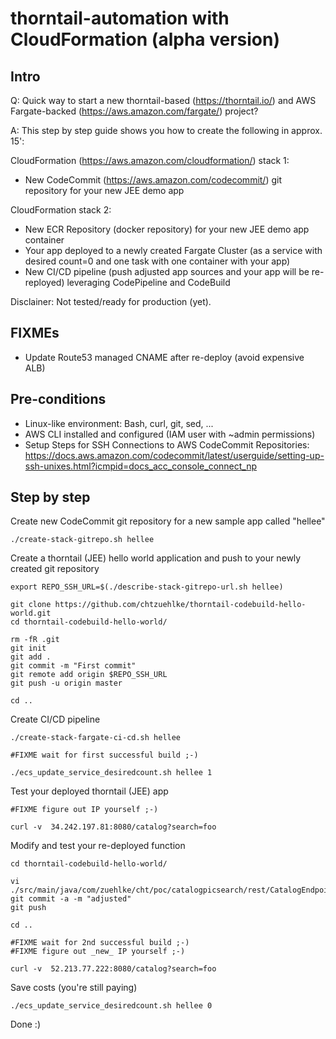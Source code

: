 # thorntail-automation with CloudFormation (alpha version)

## Intro

Q: Quick way to start a new thorntail-based (https://thorntail.io/) and AWS Fargate-backed (https://aws.amazon.com/fargate/) project?

A: This step by step guide shows you how to create the following in approx. 15':

CloudFormation (https://aws.amazon.com/cloudformation/) stack 1:
- New CodeCommit (https://aws.amazon.com/codecommit/) git repository for your new JEE demo app

CloudFormation stack 2:
- New ECR Repository (docker repository) for your new JEE demo app container
- Your app deployed to a newly created Fargate Cluster (as a service with desired count=0 and one task with one container with your app)
- New CI/CD pipeline (push adjusted app sources and your app will be re-reployed) leveraging CodePipeline and CodeBuild

Disclainer: Not tested/ready for production (yet).

## FIXMEs

- Update Route53 managed CNAME after re-deploy (avoid expensive ALB)

## Pre-conditions

- Linux-like environment: Bash, curl, git, sed, ...
- AWS CLI installed and configured (IAM user with ~admin permissions)
- Setup Steps for SSH Connections to AWS CodeCommit Repositories: https://docs.aws.amazon.com/codecommit/latest/userguide/setting-up-ssh-unixes.html?icmpid=docs_acc_console_connect_np

## Step by step

Create new CodeCommit git repository for a new sample app called "hellee"

    ./create-stack-gitrepo.sh hellee

Create a thorntail (JEE) hello world application and push to your newly created git repository

    export REPO_SSH_URL=$(./describe-stack-gitrepo-url.sh hellee)
    
    git clone https://github.com/chtzuehlke/thorntail-codebuild-hello-world.git
    cd thorntail-codebuild-hello-world/
    
    rm -fR .git
    git init
    git add .
    git commit -m "First commit"
    git remote add origin $REPO_SSH_URL
    git push -u origin master

    cd ..

Create CI/CD pipeline

    ./create-stack-fargate-ci-cd.sh hellee

    #FIXME wait for first successful build ;-)

    ./ecs_update_service_desiredcount.sh hellee 1

Test your deployed thorntail (JEE) app

    #FIXME figure out IP yourself ;-)

    curl -v  34.242.197.81:8080/catalog?search=foo

Modify and test your re-deployed function

    cd thorntail-codebuild-hello-world/

    vi ./src/main/java/com/zuehlke/cht/poc/catalogpicsearch/rest/CatalogEndpoint.java
    git commit -a -m "adjusted"
    git push

    cd ..

    #FIXME wait for 2nd successful build ;-)
    #FIXME figure out _new_ IP yourself ;-)

    curl -v  52.213.77.222:8080/catalog?search=foo

Save costs (you're still paying)

    ./ecs_update_service_desiredcount.sh hellee 0

Done :)
